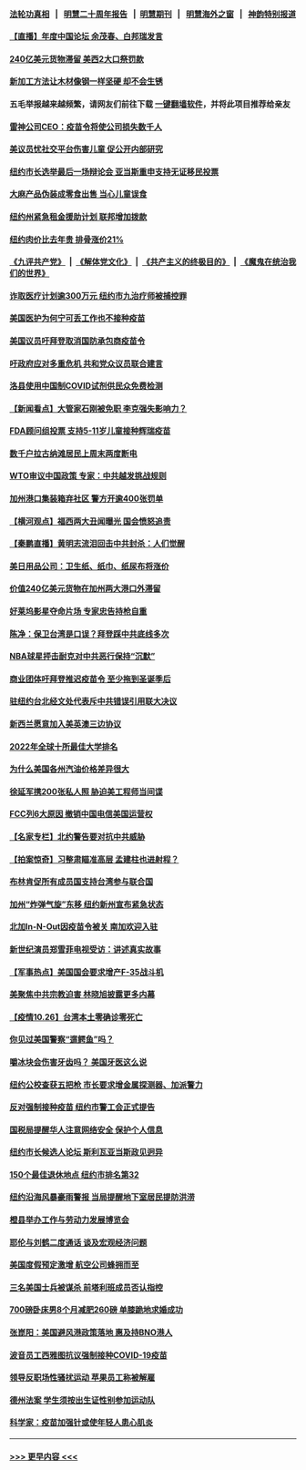 #### [法轮功真相](https://github.com/gfw-breaker/truth/blob/master/README.md?t=0) &nbsp;&nbsp;|&nbsp;&nbsp; [明慧二十周年报告](https://github.com/gfw-breaker/mh-reports/blob/master/README.md?t=0) &nbsp;&nbsp;|&nbsp;&nbsp;[明慧期刊](https://github.com/gfw-breaker/mh-qikan) &nbsp;&nbsp;|&nbsp;&nbsp; [明慧海外之窗](https://github.com/gfw-breaker/mh-news/blob/master/README.md?t=0) &nbsp;&nbsp;|&nbsp;&nbsp; [神韵特别报道](https://github.com/gfw-breaker/mh-news/blob/master/shenyun.md?t=0)
#### [【直播】年度中国论坛 余茂春、白邦瑞发言](../pages/nsc412/n13332516.md?t=10272201) 
#### [240亿美元货物滞留 美西2大口祭罚款](../pages/nsc412/n13333330.md?t=10272201) 
#### [新加工方法让木材像钢一样坚硬 却不会生锈](../pages/nsc412/n13332712.md?t=10272201) 
#### 五毛举报越来越频繁，请网友们前往下载 [一键翻墙软件](https://github.com/gfw-breaker/ssr-accounts)，并将此项目推荐给亲友
#### [雷神公司CEO：疫苗令将使公司损失数千人](../pages/nsc412/n13332726.md?t=10272201) 
#### [美议员忧社交平台伤害儿童 促公开内部研究](../pages/nsc412/n13332479.md?t=10272201) 
#### [纽约市长选举最后一场辩论会  亚当斯重申支持无证移民投票](../pages/nsc412/n13332359.md?t=10272201) 
#### [大麻产品伪装成零食出售 当心儿童误食](../pages/nsc412/n13332392.md?t=10272201) 
#### [纽约州紧急租金援助计划  联邦增加拨款](../pages/nsc412/n13332364.md?t=10272201) 
#### [纽约肉价比去年贵 排骨涨价21%](../pages/nsc412/n13332404.md?t=10272201) 
#### [《九评共产党》](https://github.com/begood0513/9ping.md/blob/master/README.md) &nbsp;|&nbsp; [《解体党文化》](../../../../jtdwh.md/blob/master/README.md)  &nbsp;|&nbsp; [《共产主义的终极目的》](../../../../gczydzjmd.md/blob/master/README.md) &nbsp;|&nbsp; [《魔鬼在统治我们的世界》](../../../../mgztzwmdsj.md/blob/master/README.md) 
#### [诈取医疗计划逾300万元 纽约市九治疗师被捕控罪](../pages/nsc412/n13332362.md?t=10272201) 
#### [美国医护为何宁可丢工作也不接种疫苗](../pages/nsc412/n13331894.md?t=10272201) 
#### [美国议员吁拜登取消国防承包商疫苗令](../pages/nsc412/n13332014.md?t=10272201) 
#### [吁政府应对多重危机 共和党众议员联合建言](../pages/nsc412/n13332198.md?t=10272201) 
#### [洛县使用中国制COVID试剂供民众免费检测](../pages/nsc412/n13332061.md?t=10272201) 
#### [【新闻看点】大管家石刚被免职 李克强失影响力？](../pages/nsc412/n13331851.md?t=10272201) 
#### [FDA顾问组投票 支持5-11岁儿童接种辉瑞疫苗](../pages/nsc412/n13331612.md?t=10272201) 
#### [数千户拉古纳滩居民上周末两度断电](../pages/nsc412/n13332010.md?t=10272201) 
#### [WTO审议中国政策 专家：中共越发挑战规则](../pages/nsc412/n13329325.md?t=10272201) 
#### [加州港口集装箱弃社区 警方开逾400张罚单](../pages/nsc412/n13331871.md?t=10272201) 
#### [【横河观点】福西两大丑闻曝光 国会愤怒追责](../pages/nsc412/n13331868.md?t=10272201) 
#### [【秦鹏直播】黄明志流泪回击中共封杀：人们觉醒](../pages/nsc412/n13331858.md?t=10272201) 
#### [美日用品公司：卫生纸、纸巾、纸尿布将涨价](../pages/nsc412/n13331828.md?t=10272201) 
#### [价值240亿美元货物在加州两大港口外滞留](../pages/nsc412/n13331522.md?t=10272201) 
#### [好莱坞影星夺命片场 专家忠告持枪自重](../pages/nsc412/n13331852.md?t=10272201) 
#### [陈净：保卫台湾是口误？拜登踩中共底线多次](../pages/nsc412/n13331298.md?t=10272201) 
#### [NBA球星抨击耐克对中共恶行保持“沉默”](../pages/nsc412/n13331727.md?t=10272201) 
#### [商业团体吁拜登推迟疫苗令 至少拖到圣诞季后](../pages/nsc412/n13331266.md?t=10272201) 
#### [驻纽约台北经文处代表斥中共错误引用联大决议](../pages/nsc412/n13329918.md?t=10272201) 
#### [新西兰愿意加入美英澳三边协议](../pages/nsc412/n13331584.md?t=10272201) 
#### [2022年全球十所最佳大学排名](../pages/nsc412/n13331373.md?t=10272201) 
#### [为什么美国各州汽油价格差异很大](../pages/nsc412/n13331457.md?t=10272201) 
#### [徐延军携200张私人照 胁迫美工程师当间谍](../pages/nsc412/n13331491.md?t=10272201) 
#### [FCC列6大原因 撤销中国电信美国运营权](../pages/nsc412/n13331452.md?t=10272201) 
#### [【名家专栏】北约警告要对抗中共威胁](../pages/nsc412/n13330929.md?t=10272201) 
#### [【拍案惊奇】习整肃瞄准高层 孟建柱也进射程？](../pages/nsc412/n13331063.md?t=10272201) 
#### [布林肯促所有成员国支持台湾参与联合国](../pages/nsc412/n13331235.md?t=10272201) 
#### [加州“炸弹气旋”东移 纽约新州宣布紧急状态](../pages/nsc412/n13331153.md?t=10272201) 
#### [北加In-N-Out因疫苗令被关 南加欢迎入驻](../pages/nsc412/n13329490.md?t=10272201) 
#### [新世纪演员郑雪菲电视受访：讲述真实故事](../pages/nsc412/n13331008.md?t=10272201) 
#### [【军事热点】美国国会要求增产F-35战斗机](../pages/nsc412/n13329190.md?t=10272201) 
#### [美聚焦中共宗教迫害 林晓旭披露更多内幕](../pages/nsc412/n13330539.md?t=10272201) 
#### [【疫情10.26】台湾本土零确诊零死亡](../pages/nsc412/n13330501.md?t=10272201) 
#### [你见过美国警察“遛鳄鱼”吗？](../pages/nsc412/n13330454.md?t=10272201) 
#### [嚼冰块会伤害牙齿吗？ 美国牙医这么说](../pages/nsc412/n13330174.md?t=10272201) 
#### [纽约公校查获五把枪  市长要求增金属探测器、加派警力](../pages/nsc412/n13329905.md?t=10272201) 
#### [反对强制接种疫苗 纽约市警工会正式提告](../pages/nsc412/n13329902.md?t=10272201) 
#### [国税局提醒华人注意网络安全 保护个人信息](../pages/nsc412/n13329841.md?t=10272201) 
#### [纽约市长候选人论坛  斯利瓦亚当斯政见迥异](../pages/nsc412/n13330024.md?t=10272201) 
#### [150个最佳退休地点 纽约市排名第32](../pages/nsc412/n13329843.md?t=10272201) 
#### [纽约沿海风暴豪雨警报  当局提醒地下室居民提防洪涝](../pages/nsc412/n13330029.md?t=10272201) 
#### [橙县举办工作与劳动力发展博览会](../pages/nsc412/n13330043.md?t=10272201) 
#### [耶伦与刘鹤二度通话 谈及宏观经济问题](../pages/nsc412/n13329940.md?t=10272201) 
#### [美国度假预定激增 航空公司蜂拥而至](../pages/nsc412/n13329870.md?t=10272201) 
#### [三名美国士兵被谋杀 前塔利班成员否认指控](../pages/nsc412/n13329834.md?t=10272201) 
#### [700磅卧床男8个月减肥260磅 单膝跪地求婚成功](../pages/nsc412/n13329824.md?t=10272201) 
#### [张崑阳：美国避风港政策落地 惠及持BNO港人](../pages/nsc412/n13329659.md?t=10272201) 
#### [波音员工西雅图抗议强制接种COVID-19疫苗](../pages/nsc412/n13329820.md?t=10272201) 
#### [领导反职场性骚扰运动 苹果员工称被解雇](../pages/nsc412/n13329809.md?t=10272201) 
#### [德州法案 学生须按出生证性别参加运动队](../pages/nsc412/n13329796.md?t=10272201) 
#### [科学家：疫苗加强针或使年轻人患心肌炎](../pages/nsc412/n13329778.md?t=10272201) 

----
#### [ >>> 更早内容 <<< ](../indexes/nsc412-earlier.md)

